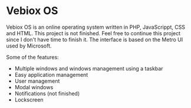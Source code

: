 Vebiox OS
=========

Vebiox OS is an online operating system written in PHP, JavaScrippt, CSS and HTML. This project is not finished. Feel free to continue this project since I don't have time to finish it.
The interface is based on the Metro UI used by Microsoft. 

Some of the features:
* Multiple windows and windows management using a taskbar
* Easy application management
* User management
* Modal windows
* Notifications (not finished)
* Lockscreen